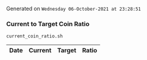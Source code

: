 Generated on `Wednesday 06-October-2021 at 23:28:51`

### Current to Target Coin Ratio
`current_coin_ratio.sh`

Date|Current|Target|Ratio
---|---|---|---
